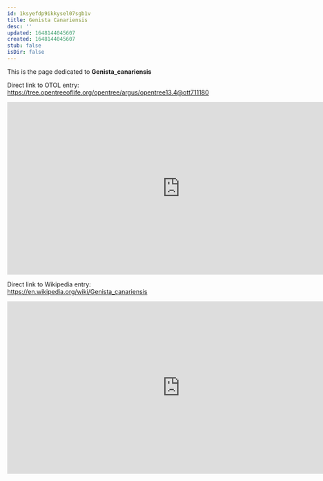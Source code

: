 ```yaml
---
id: 1ksyefdp9ikkysel07sgb1v
title: Genista Canariensis
desc: ''
updated: 1648144045607
created: 1648144045607
stub: false
isDir: false
---
```

This is the page dedicated to **Genista_canariensis**


Direct link to OTOL entry: https://tree.opentreeoflife.org/opentree/argus/opentree13.4@ott711180



<html>
    <body>
    <iframe src="https://tree.opentreeoflife.org/opentree/argus/opentree13.4@ott711180"
    width="800" height="400" frameborder="0" allowfullscreen> </iframe>
    </body>
</html>
    


Direct link to Wikipedia entry: https://en.wikipedia.org/wiki/Genista_canariensis



<html>
    <body>
    <iframe src="https://en.wikipedia.org/wiki/Genista_canariensis"
    width="800" height="400" frameborder="0" allowfullscreen> </iframe>
    </body>
</html>
    
